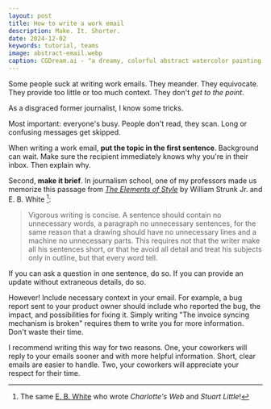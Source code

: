 ```yaml
---
layout: post
title: How to write a work email
description: Make. It. Shorter.
date: 2024-12-02
keywords: tutorial, teams
image: abstract-email.webp
caption: CGDream.ai - "a dreamy, colorful abstract watercolor painting of an email arriving at a computer"
---
```


Some people suck at writing work emails. They meander. They equivocate. They provide too little or too much context. They don't _get to the point_.

As a disgraced former journalist, I know some tricks.

Most important: everyone's busy. People don't read, they scan. Long or confusing messages get skipped.

When writing a work email, **put the topic in the first sentence**. Background can wait. Make sure the recipient immediately knows why you're in their inbox. Then explain why.

Second, **make it brief**. In journalism school, one of my professors made us memorize this passage from [_The Elements of Style_](https://en.wikipedia.org/wiki/The_Elements_of_Style) by William Strunk Jr. and E. B. White [^1]:

[^1]: The same [E. B. White](https://en.wikipedia.org/wiki/E._B._White) who wrote _Charlotte's Web_ and _Stuart Little_!

> Vigorous writing is concise. A sentence should contain no unnecessary words, a paragraph no unnecessary sentences, for the same reason that a drawing should have no unnecessary lines and a machine no unnecessary parts. This requires not that the writer make all his sentences short, or that he avoid all detail and treat his subjects only in outline, but that every word tell.

If you can ask a question in one sentence, do so. If you can provide an update without extraneous details, do so.

However! Include necessary context in your email. For example, a bug report sent to your product owner should include who reported the bug, the impact, and possibilities for fixing it. Simply writing "The invoice syncing mechanism is broken" requires them to write you for more information. Don't waste their time.

I recommend writing this way for two reasons. One, your coworkers will reply to your emails sooner and with more helpful information. Short, clear emails are easier to handle. Two, your coworkers will appreciate your respect for their time.
